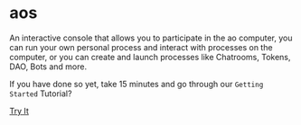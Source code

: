 # aos

An interactive console that allows you to participate in the ao computer, you can run your own personal process and interact with processes on the computer, or you can create and launch processes like Chatrooms, Tokens, DAO, Bots and more.

If you have done so yet, take 15 minutes and go through our `Getting Started` Tutorial?

[Try It](/getting-started/aos)
